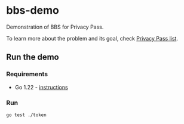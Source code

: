 # bbs-demo

Demonstration of BBS for Privacy Pass.

To learn more about the problem and its goal, check [Privacy Pass list](https://mailarchive.ietf.org/arch/msg/privacy-pass/dja8_CKzxxXpgnx9J1LA-PXCPLs/).

## Run the demo

### Requirements

* Go 1.22 - [instructions](https://go.dev/doc/install)

### Run

```bash
go test ./token
```